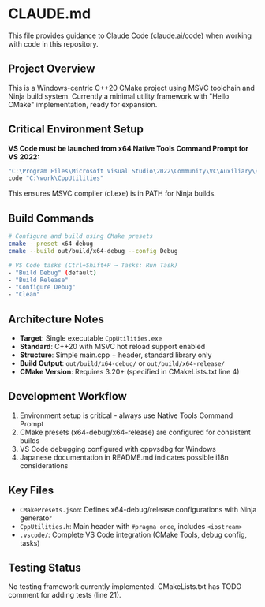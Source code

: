 # CLAUDE.md

This file provides guidance to Claude Code (claude.ai/code) when working with code in this repository.

## Project Overview
This is a Windows-centric C++20 CMake project using MSVC toolchain and Ninja build system. Currently a minimal utility framework with "Hello CMake" implementation, ready for expansion.

## Critical Environment Setup
**VS Code must be launched from x64 Native Tools Command Prompt for VS 2022:**
```cmd
"C:\Program Files\Microsoft Visual Studio\2022\Community\VC\Auxiliary\Build\vcvars64.bat"
code "C:\work\CppUtilities"
```
This ensures MSVC compiler (cl.exe) is in PATH for Ninja builds.

## Build Commands
```bash
# Configure and build using CMake presets
cmake --preset x64-debug
cmake --build out/build/x64-debug --config Debug

# VS Code tasks (Ctrl+Shift+P → Tasks: Run Task)
- "Build Debug" (default)
- "Build Release" 
- "Configure Debug"
- "Clean"
```

## Architecture Notes
- **Target**: Single executable `CppUtilities.exe`
- **Standard**: C++20 with MSVC hot reload support enabled
- **Structure**: Simple main.cpp + header, standard library only
- **Build Output**: `out/build/x64-debug/` or `out/build/x64-release/`
- **CMake Version**: Requires 3.20+ (specified in CMakeLists.txt line 4)

## Development Workflow
1. Environment setup is critical - always use Native Tools Command Prompt
2. CMake presets (x64-debug/x64-release) are configured for consistent builds
3. VS Code debugging configured with cppvsdbg for Windows
4. Japanese documentation in README.md indicates possible i18n considerations

## Key Files
- `CMakePresets.json`: Defines x64-debug/release configurations with Ninja generator
- `CppUtilities.h`: Main header with `#pragma once`, includes `<iostream>`
- `.vscode/`: Complete VS Code integration (CMake Tools, debug config, tasks)

## Testing Status
No testing framework currently implemented. CMakeLists.txt has TODO comment for adding tests (line 21).

